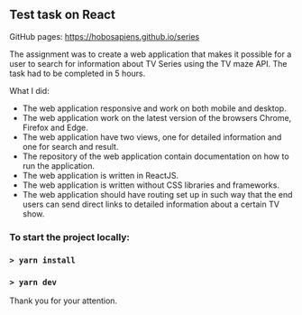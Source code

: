 ## Test task on React

GitHub pages: https://hobosapiens.github.io/series

The assignment was to create a web application that makes it possible for a user
to search for information about TV Series using the TV maze API. The task had to be completed in 5 hours.

What I did:
- The web application responsive and work on both mobile and desktop.
- The web application work on the latest version of the browsers Chrome, Firefox and Edge.
- The web application have two views, one for detailed information and one for search and result.
- The repository of the web application contain documentation on how to run the application.
- The web application is written in ReactJS.
- The web application is written without CSS libraries and frameworks.
- The web application should have routing set up in such way that the end users can send direct links to detailed information about a certain TV show.

### To start the project locally:

### `> yarn install`
### `> yarn dev`
 
Thank you for your attention.



